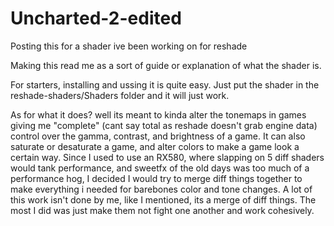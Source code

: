 # Uncharted-2-edited
Posting this for a shader ive been working on for reshade


Making this read me as a sort of guide or explanation of what the shader is.

For starters, installing and ussing it is quite easy. Just put the shader in the reshade-shaders/Shaders folder and it will just work.

As for what it does? well its meant to kinda alter the tonemaps in games giving me "complete" (cant say total as reshade doesn't grab engine data) control over the gamma, contrast, and brightness of a game. It can also saturate or desaturate a game, and alter colors to make a game look a certain way. Since I used to use an RX580, where slapping on 5 diff shaders would tank performance, and sweetfx of the old days was too much of a performance hog, I decided I would try to merge diff things together to make everything i needed for barebones color and tone changes. A lot of this work isn't done by me, like I mentioned, its a merge of diff things. The most I did was just make them not fight one another and work cohesively.
